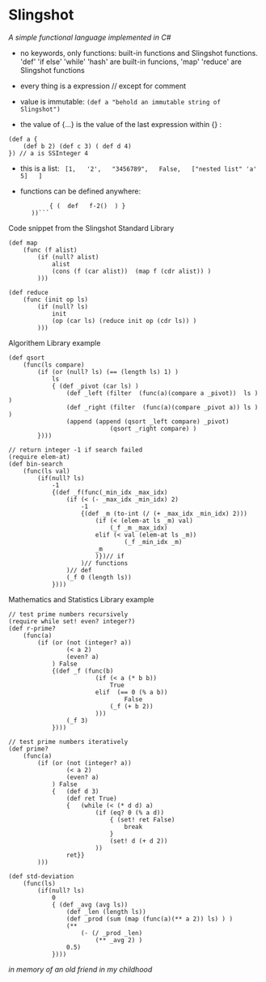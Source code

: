 Slingshot
=======

_A simple functional language implemented in C#_


- no keywords, only functions: built-in functions and Slingshot functions.
  'def' 'if else' 'while' 'hash' are built-in funcions, 'map' 'reduce' are Slingshot functions 

- every thing is a expression // except for comment

- value is immutable:  ``` (def a "behold an immutable string of Slingshot") ```

- the value of {...} is the value of the last expression within {} : 

```
(def a {  
    (def b 2) (def c 3) ( def d 4)  
}) // a is SSInteger 4
```

- this is a list:  ``` [1,   '2',   "3456789",   False,   ["nested list" 'a' 5]   ]```

- functions can be defined anywhere: 
   ```(def   f-1(  
           { (  def   f-2()  ) } 
      ))```

Code snippet from the Slingshot Standard Library

``` Lisp
(def map  
	(func (f alist)
		(if (null? alist)
			alist
			(cons (f (car alist))  (map f (cdr alist)) )
        )))

(def reduce 
	(func (init op ls)
		(if (null? ls)
			init
			(op (car ls) (reduce init op (cdr ls)) )
		)))
```
Algorithem Library example
``` Lisp
(def qsort
	(func(ls compare)
		(if (or (null? ls) (== (length ls) 1) )
			ls
			{ (def _pivot (car ls) )
				(def _left (filter  (func(a)(compare a _pivot))  ls ) )
				(def _right (filter  (func(a)(compare _pivot a)) ls ) )
				(append (append (qsort _left compare) _pivot)
							(qsort _right compare) )
		})))

// return integer -1 if search failed 
(require elem-at)
(def bin-search
	(func(ls val)
		(if(null? ls)
			-1
			{(def _f(func(_min_idx _max_idx)
				(if (< (- _max_idx _min_idx) 2)
					-1
					{(def _m (to-int (/ (+ _max_idx _min_idx) 2)))
						(if (< (elem-at ls _m) val)
							(_f _m _max_idx)
						elif (< val (elem-at ls _m))
								(_f _min_idx _m)
						_m
						)})// if 
					)// functions
				)// def
				(_f 0 (length ls))
			})))
```
Mathematics and Statistics Library example
```Lisp
// test prime numbers recursively
(require while set! even? integer?)
(def r-prime?
	(func(a)
		(if (or (not (integer? a)) 
				(< a 2)
				(even? a)
			) False
			{(def _f (func(b)
						(if (< a (* b b))
							True
						elif  (== 0 (% a b))
								False
							(_f (+ b 2))
						)))
				(_f 3)
			})))

// test prime numbers iteratively
(def prime? 
	(func(a)
		(if (or (not (integer? a)) 
				(< a 2) 
				(even? a) 
			) False
			{ 	(def d 3)
				(def ret True)
				{	(while (< (* d d) a)
						(if (eq? 0 (% a d))
							{ (set! ret False)
								break
							}
							(set! d (+ d 2))
						))
				ret}}
		)))

(def std-deviation
	(func(ls)
		(if(null? ls)
			0
			{ (def _avg (avg ls))
				(def _len (length ls))
				(def _prod (sum (map (func(a)(** a 2)) ls) ) )
				(**	
					(- (/ _prod _len)
						(** _avg 2) )
				0.5)
			})))
```
*in memory of an old friend in my childhood*
